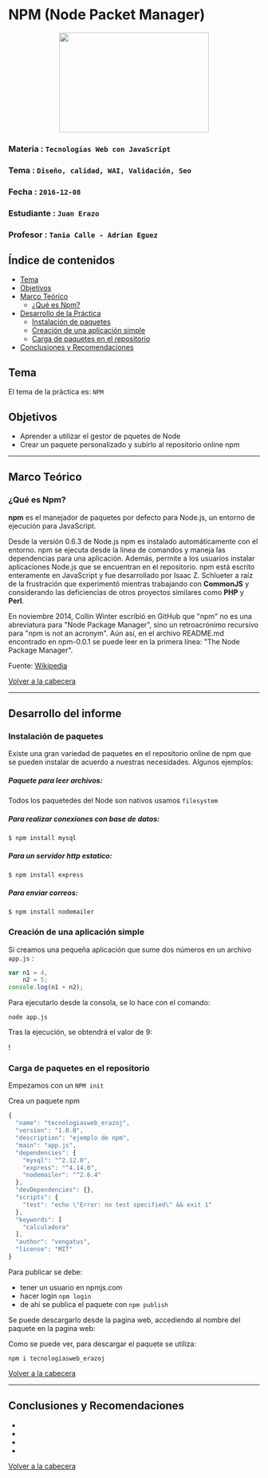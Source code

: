 # NPM (Node Packet Manager)

<p align="center">
<img src="http://www.sergiolepore.net/images/misc/npm.png" width="300" height="200">
</p>

### Materia : `Tecnologías Web con JavaScript`
### Tema : `Diseño, calidad, WAI, Validación, Seo` 
### Fecha : `2016-12-08`
### Estudiante : `Juan Erazo`
### Profesor : `Tania Calle - Adrian Eguez`

<a name="cabecera"></a>
## Índice de contenidos


- <a href="#tema">Tema</a>
- <a href="#objetivos">Objetivos</a>
- <a href="#marco-teorico">Marco Teórico</a>
    * <a href="#npm">¿Qué es Npm?</a>
- <a href="#desarrollo">Desarrollo de la Práctica</a>
    * <a href="#instalacion">Instalación de paquetes</a>
    * <a href="#app_simple">Creación de una aplicación simple</a>
    * <a href="#carga">Carga de paquetes en el repositorio</a>    
- <a href="#conrec">Conclusiones y Recomendaciones</a>     

<a name="tema"></a>
## Tema
El tema de la práctica es: `NPM`

<a name="objetivos"></a>
## Objetivos
- Aprender a utilizar el gestor de pquetes de Node
- Crear un paquete personalizado y subirlo al repositorio online npm

---
<a name="marco-teorico"></a>
## Marco Teórico

<a name="npm"></a>
### ¿Qué es Npm?
**npm** es el manejador de paquetes por defecto para Node.js, un entorno de ejecución para JavaScript.

Desde la versión 0.6.3 de Node.js npm es instalado automáticamente con el entorno. npm se ejecuta desde la linea de comandos y maneja las dependencias para una aplicación. Además, permite a los usuarios instalar aplicaciones Node.js que se encuentran en el repositorio. npm está escrito enteramente en JavaScript y fue desarrollado por Isaac Z. Schlueter a raíz de la frustración que experimentó mientras trabajando con **CommonJS** y considerando las deficiencias de otros proyectos similares como **PHP** y **Perl**.

En noviembre 2014, Collin Winter escribió en GitHub que "npm" no es una abreviatura para "Node Package Manager", sino un retroacrónimo recursivo para "npm is not an acronym". Aún así, en el archivo README.md encontrado en npm-0.0.1 se puede leer en la primera línea: "The Node Package Manager".

Fuente: [Wikipedia](https://es.wikipedia.org/wiki/Retroacr%C3%B3nimo)
 
<a href="#cabecera">Volver a la cabecera</a>

---
<a name="desarrollo"></a>
## Desarrollo del informe

<a name="instalacion"></a>
### Instalación de paquetes
Existe una gran variedad de paquetes en el repositorio online de npm que se pueden instalar de acuerdo a nuestras necesidades. Algunos ejemplos:

##### Paquete para leer archivos:
Todos los paquetedes del Node son nativos usamos `filesystem`

##### Para realizar conexiones con base de datos:

`$ npm install mysql`

##### Para un servidor http estatico:
`$ npm install express`

##### Para enviar correos:
`$ npm install nodemailer`

<a name="app_simple"></a>
### Creación de una aplicación simple

Si creamos una pequeña aplicación que sume dos números en un archivo `app.js` :

```javascript
var n1 = 4,
    n2 = 5;
console.log(n1 + n2);
```

Para ejecutarlo desde la consola, se lo hace con el comando:

`node app.js`

Tras la ejecución, se obtendrá el valor de 9:

[]()!

<a name="carga"></a>
### Carga de paquetes en el repositorio
Empezamos con un `NPM init`

Crea un paquete npm

```javascript
{
  "name": "tecnologiasweb_erazoj",
  "version": "1.0.0",
  "description": "ejemplo de npm",
  "main": "app.js",
  "dependencies": {
    "mysql": "^2.12.0",
    "express": "^4.14.0",
    "nodemailer": "^2.6.4"
  },
  "devDependencies": {},
  "scripts": {
    "test": "echo \"Error: no test specified\" && exit 1"
  },
  "keywords": [
    "calculadora"
  ],
  "author": "vengatus",
  "license": "MIT"
}
```

Para publicar se debe:
- tener un usuario en npmjs.com
- hacer login `npm login`
- de ahi se publica el paquete con `npm publish`

Se puede descargarlo desde la pagina web, accediendo al nombre del paquete en la pagina web:
![]()

Como se puede ver, para descargar el paquete se utiliza:

`npm i tecnologiasweb_erazoj`


<a href="#cabecera">Volver a la cabecera</a>

---

<a name="conrec"></a>
## Conclusiones y Recomendaciones

- 
- 
- 
- 

<a href="#cabecera">Volver a la cabecera</a>
